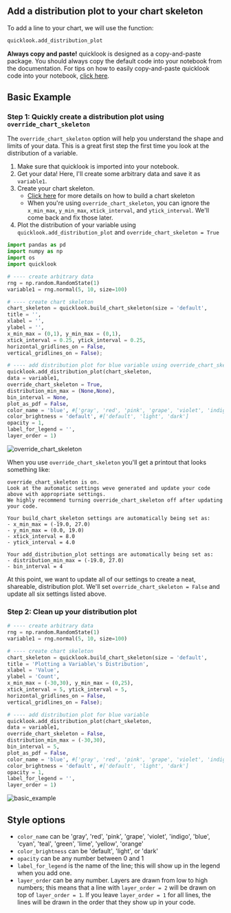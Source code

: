 ## Add a distribution plot to your chart skeleton
To add a line to your chart, we will use the function:
```python
quicklook.add_distribution_plot
```

**Always copy and paste!** quicklook is designed as a copy-and-paste package. You should always copy the default code into your notebook from the documentation.
For tips on how to easily copy-and-paste quicklook code into your notebook, [click here](https://github.com/alexdsbreslav/quicklook/blob/master/how_to_use_quicklook/copy_and_paste_quicklook_code.md). 

## Basic Example
### Step 1: Quickly create a distribution plot using `override_chart_skeleton`
The `override_chart_skeleton` option will help you understand the shape and limits of your data. This is a great first step the first time you look at the distribution of a variable.

1. Make sure that quicklook is imported into your notebook.
2. Get your data! Here, I'll create some arbitrary data and save it as `variable1`.
3. Create your chart skeleton. 
    - [Click here](https://github.com/alexdsbreslav/quicklook/blob/master/how_to_use_quicklook/build_chart_skeleton.md) for more details on how to build a chart skeleton
    - When you're using `override_chart_skeleton`, you can ignore the `x_min_max`, `y_min_max`, `xtick_interval`, and `ytick_interval`. We'll come back and fix those later.
4. Plot the distribution of your variable using `quicklook.add_distribution_plot` and `override_chart_skeleton = True`

```python
import pandas as pd
import numpy as np
import os
import quicklook
```
```python
# ---- create arbitrary data
rng = np.random.RandomState(1)
variable1 = rng.normal(5, 10, size=100)

# ---- create chart skeleton
chart_skeleton = quicklook.build_chart_skeleton(size = 'default',
title = '',
xlabel = '',
ylabel = '',
x_min_max = (0,1), y_min_max = (0,1),
xtick_interval = 0.25, ytick_interval = 0.25,
horizontal_gridlines_on = False,
vertical_gridlines_on = False);

# ---- add distribution plot for blue variable using override_chart_skeleton
quicklook.add_distribution_plot(chart_skeleton,
data = variable1,
override_chart_skeleton = True,
distribution_min_max = (None,None),
bin_interval = None,
plot_as_pdf = False,
color_name = 'blue', #['gray', 'red', 'pink', 'grape', 'violet', 'indigo', 'blue', 'cyan', 'teal', 'green', 'lime', 'yellow', 'orange']
color_brightness = 'default', #['default', 'light', 'dark']
opacity = 1,
label_for_legend = '',
layer_order = 1)
```
![override_chart_skeleton](https://github.com/alexdsbreslav/quicklook/blob/master/images/plots/histogram/override_chart_skeleton.png)

When you use `override_chart_skeleton` you'll get a printout that looks something like:  
```
override_chart_skeleton is on.
Look at the automatic settings weve generated and update your code above with appropriate settings.
We highly recommend turning override_chart_skeleton off after updating your code.

Your build_chart_skeleton settings are automatically being set as:
- x_min_max = (-19.0, 27.0)
- y_min_max = (0.0, 19.0) 
- xtick_interval = 8.0
- ytick_interval = 4.0

Your add_distribution_plot settings are automatically being set as:
- distribution_min_max = (-19.0, 27.0)
- bin_interval = 4
```
At this point, we want to update all of our settings to create a neat, shareable, distribution plot. We'll set `override_chart_skeleton = False` and update all six settings listed above.

### Step 2: Clean up your distribution plot
```python
# ---- create arbitrary data
rng = np.random.RandomState(1)
variable1 = rng.normal(5, 10, size=100)

# ---- create chart skeleton
chart_skeleton = quicklook.build_chart_skeleton(size = 'default',
title = 'Plotting a Variable\'s Distribution',
xlabel = 'Value',
ylabel = 'Count',
x_min_max = (-30,30), y_min_max = (0,25),
xtick_interval = 5, ytick_interval = 5,
horizontal_gridlines_on = False,
vertical_gridlines_on = False);

# ---- add distribution plot for blue variable
quicklook.add_distribution_plot(chart_skeleton,
data = variable1,
override_chart_skeleton = False,
distribution_min_max = (-30,30),
bin_interval = 5,
plot_as_pdf = False,
color_name = 'blue', #['gray', 'red', 'pink', 'grape', 'violet', 'indigo', 'blue', 'cyan', 'teal', 'green', 'lime', 'yellow', 'orange']
color_brightness = 'default', #['default', 'light', 'dark']
opacity = 1,
label_for_legend = '',
layer_order = 1)
```
![basic_example](https://github.com/alexdsbreslav/quicklook/blob/master/images/plots/histogram/simple.png)

## Style options
- `color_name` can be 'gray', 'red', 'pink', 'grape', 'violet', 'indigo', 'blue', 'cyan', 'teal', 'green', 'lime', 'yellow', 'orange'
- `color_brightness` can be 'default', 'light', or 'dark'
- `opacity` can be any number between 0 and 1
- `label_for_legend` is the name of the line; this will show up in the legend when you add one.
- `layer_order` can be any number. Layers are drawn from low to high numbers; this means that a line with `layer_order = 2` will be drawn on top of `layer_order = 1`. If you leave `layer_order = 1` for all lines, the lines will be drawn in the order that they show up in your code.
